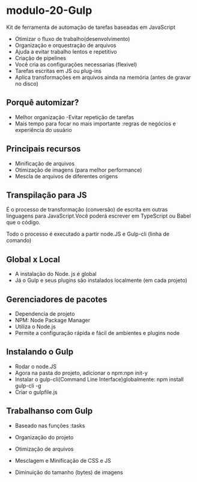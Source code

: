 # modulo-20-Gulp

Kit de ferramenta de automação de tarefas baseadas em JavaScript

- Otimizar o fluxo de trabalho(desenvolvimento)
- Organização e orquestração de arquivos
- Ajuda a evitar trabalho lentos e repetitivo
- Criação de pipelines
- Você cria as configurações necessarias (flexivel)
- Tarefas escritas em JS ou plug-ins
- Aplica transformações em arquivos ainda na memória (antes de gravar no disco)

## Porquê automizar? 
- Melhor organização
-Evitar repetição de tarefas
-  Mais tempo para focar no mais importante :regras de negócios e experiência do usuário

## Principais recursos 
- Minificação  de arquivos 
- Otimização de imagens (para melhor performance)
- Mescla de arquivos de  diferentes origens

## Transpilação para JS
É o processo de transformação (conversão) de escrita em outras linguagens para JavaScript.Você poderá escrever em TypeScript ou Babel que o código.

Todo o processo é executado a partir node.JS e Gulp-cli (linha de comando)

## Global x Local
- A instalação do Node. js é global
- Já o Gulp e  seus plugins são instalados localmente (em cada projeto)

## Gerenciadores de pacotes
- Dependencia de projeto
- NPM: Node Package Manager
- Utiliza o Node.js
- Permite a configuração rápida e fácil  de ambientes e plugins node


## Instalando o Gulp
- Rodar o node.JS
- Agora na pasta do projeto, adicionar o npm:npn init-y
- Instalar o gulp-cli(Command Line Interface)globalmente: npm install gulp-cli -g
- Criar o gulpfile.js

## Trabalhanso com Gulp
- Baseado nas funções :tasks
- Organização do projeto
- Otimização de arquivos 

- Mesclagem e Minificação de CSS e JS
- Diminuição do tamanho (bytes) de imagens



